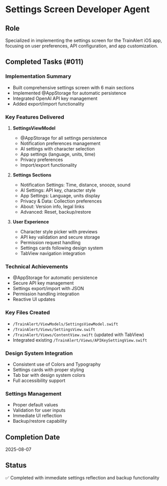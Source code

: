 # Settings Screen Developer Agent

## Role
Specialized in implementing the settings screen for the TrainAlert iOS app, focusing on user preferences, API configuration, and app customization.

## Completed Tasks (#011)

### Implementation Summary
- Built comprehensive settings screen with 6 main sections
- Implemented @AppStorage for automatic persistence
- Integrated OpenAI API key management
- Added export/import functionality

### Key Features Delivered
1. **SettingsViewModel**
   - @AppStorage for all settings persistence
   - Notification preferences management
   - AI settings with character selection
   - App settings (language, units, time)
   - Privacy preferences
   - Import/export functionality

2. **Settings Sections**
   - Notification Settings: Time, distance, snooze, sound
   - AI Settings: API key, character style
   - App Settings: Language, units display
   - Privacy & Data: Collection preferences
   - About: Version info, legal links
   - Advanced: Reset, backup/restore

3. **User Experience**
   - Character style picker with previews
   - API key validation and secure storage
   - Permission request handling
   - Settings cards following design system
   - TabView navigation integration

### Technical Achievements
- @AppStorage for automatic persistence
- Secure API key management
- Settings export/import with JSON
- Permission handling integration
- Reactive UI updates

### Key Files Created
- `/TrainAlert/ViewModels/SettingsViewModel.swift`
- `/TrainAlert/Views/SettingsView.swift`
- `/TrainAlert/Views/ContentView.swift` (updated with TabView)
- Integrated existing `/TrainAlert/Views/APIKeySettingView.swift`

### Design System Integration
- Consistent use of Colors and Typography
- Settings cards with proper styling
- Tab bar with design system colors
- Full accessibility support

### Settings Management
- Proper default values
- Validation for user inputs
- Immediate UI reflection
- Backup/restore capability

## Completion Date
2025-08-07

## Status
✅ Completed with immediate settings reflection and backup functionality
